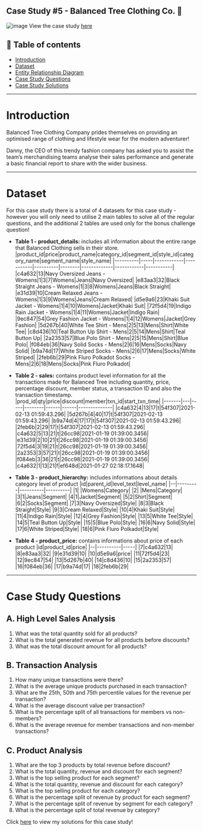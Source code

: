 Case Study #5 - Balanced Tree Clothing Co. 🌳
----------------------------------------------------------------
![image](https://github.com/user-attachments/assets/195fabe3-dacf-45a6-9bdf-94dcf3dc809b)
View the case study [here](https://8weeksqlchallenge.com/case-study-7/)

**📝 Table of contents**
-------------------------------------------------------------------
- [Introduction]()
- [Dataset]()
- [Entity Relationship Diagram]()
- [Case Study Questions]()
- [Case Study Solutions](https://github.com/pngoctu012/DATA-ANALYST-PORTFOLIO/blob/main/SQL%20Project/Case%20Study%20%235%20-%20Balanced%20Tree%20Clothing%20Co./Balanced%20Tree%20Clothing%20Co)

--------------------------------------------------------------------
# Introduction
Balanced Tree Clothing Company prides themselves on providing an optimised range of clothing and lifestyle wear for the modern adventurer!

Danny, the CEO of this trendy fashion company has asked you to assist the team’s merchandising teams analyse their sales performance and generate a basic financial report to share with the wider business.

-------------------------------------------------------------------
# Dataset
For this case study there is a total of 4 datasets for this case study - however you will only need to utilise 2 main tables to solve all of the regular questions, and the additional 2 tables are used only for the bonus challenge question!

- **Table 1 - product_details:** includes all information about the entire range that Balanced Clothing sells in their store.
|product_id|price|product_name|category_id|segment_id|style_id|category_name|segment_name|style_name|
|----------|-----|------------|-----------|----------|--------|-------------|------------|-----------|
|c4a632|13|Navy Oversized Jeans - Womens|1|3|7|Womens|Jeans|Navy Oversized|
|e83aa3|32|Black Straight Jeans - Womens|1|3|8|Womens|Jeans|Black Straight|
|e31d39|10|Cream Relaxed Jeans - Womens|1|3|9|Womens|Jeans|Cream Relaxed|
|d5e9a6|23|Khaki Suit Jacket - Womens|1|4|10|Womens|Jacket|Khaki Suit|
|72f5d4|19|Indigo Rain Jacket - Womens|1|4|11|Womens|Jacket|Indigo Rain|
|9ec847|54|Grey Fashion Jacket - Womens|1|4|12|Womens|Jacket|Grey Fashion|
|5d267b|40|White Tee Shirt - Mens|2|5|13|Mens|Shirt|White Tee|
|c8d436|10|Teal Button Up Shirt - Mens|2|5|14|Mens|Shirt|Teal Button Up|
|2a2353|57|Blue Polo Shirt - Mens|2|5|15|Mens|Shirt|Blue Polo|
|f084eb|36|Navy Solid Socks - Mens|2|6|16|Mens|Socks|Navy Solid|
|b9a74d|17|White Striped Socks - Mens|2|6|17|Mens|Socks|White Striped|
|2feb6b|29|Pink Fluro Polkadot Socks - Mens|2|6|18|Mens|Socks|Pink Fluro Polkadot|

- **Table 2 - sales:** contains product level information for all the transactions made for Balanced Tree including quantity, price, percentage discount, member status, a transaction ID and also the transaction timestamp.
|prod_id|qty|price|discount|member|txn_id|start_txn_time|
|-------|---|-----|--------|------|------|--------------|
|c4a632|4|13|17|t|54f307|2021-02-13 01:59:43.296|
|5d267b|4|40|17|t|54f307|2021-02-13 01:59:43.296|
|b9a74d|4|17|17|t|54f307|2021-02-13 01:59:43.296|
|2feb6b|2|29|17|t|54f307|2021-02-13 01:59:43.296|
|c4a632|5|13|21|t|26cc98|2021-01-19 01:39:00.3456|
|e31d39|2|10|21|t|26cc98|2021-01-19 01:39:00.3456|
|72f5d4|3|19|21|t|26cc98|2021-01-19 01:39:00.3456|
|2a2353|3|57|21|t|26cc98|2021-01-19 01:39:00.3456|
|f084eb|3|36|21|t|26cc98|2021-01-19 01:39:00.3456|
|c4a632|1|13|21|f|ef648d|2021-01-27 02:18:17.1648|

- **Table 3 - product_hierarchy:** includes informations about details category level of product
|id|parent_id|level_text|level_name|
|--|---------|----------|----------|
|1| |Womens|Category|
|2| |Mens|Category|
|3|1|Jeans|Segment|
|4|1|Jacket|Segment|
|5|2|Shirt|Segment|
|6|2|Socks|Segment|
|7|3|Navy Oversized|Style|
|8|3|Black Straight|Style|
|9|3|Cream Relaxed|Style|
|10|4|Khaki Suit|Style|
|11|4|Indigo Rain|Style|
|12|4|Grey Fashion|Style|
|13|5|White Tee|Style|
|14|5|Teal Button Up|Style|
|15|5|Blue Polo|Style|
|16|6|Navy Solid|Style|
|17|6|White Striped|Style|
|18|6|Pink Fluro Polkadot|Style|

- **Table 4 - product_price:** contains informations about price of each product
|id|product_id|price|
|--|----------|-----|
|7|c4a632|13|
|8|e83aa3|32|
|9|e31d39|10|
|10|d5e9a6|price|
|11|72f5d4|23|
|12|9ec847|54|
|13|5d267b|40|
|14|c8d436|10|
|15|2a2353|57|
|16|f084eb|36|
|17|b9a74d|17|
|18|2feb6b|29|

--------------------------------------------------------------
# Case Study Questions
## A. High Level Sales Analysis
1. What was the total quantity sold for all products?
2. What is the total generated revenue for all products before discounts?
3. What was the total discount amount for all products?

## B. Transaction Analysis
1. How many unique transactions were there?
2. What is the average unique products purchased in each transaction?
3. What are the 25th, 50th and 75th percentile values for the revenue per transaction?
4. What is the average discount value per transaction?
5. What is the percentage split of all transactions for members vs non-members?
6. What is the average revenue for member transactions and non-member transactions?

## C. Product Analysis
1. What are the top 3 products by total revenue before discount?
2. What is the total quantity, revenue and discount for each segment?
3. What is the top selling product for each segment?
4. What is the total quantity, revenue and discount for each category?
5. What is the top selling product for each category?
6. What is the percentage split of revenue by product for each segment?
7. What is the percentage split of revenue by segment for each category?
8. What is the percentage split of total revenue by category?

Click [here](https://github.com/pngoctu012/DATA-ANALYST-PORTFOLIO/blob/main/SQL%20Project/Case%20Study%20%235%20-%20Balanced%20Tree%20Clothing%20Co./Balanced%20Tree%20Clothing%20Co) to view my solutions for this case study!
